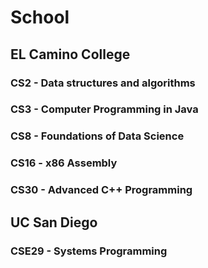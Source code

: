 # School
## EL Camino College
### CS2 - Data structures and algorithms
### CS3 - Computer Programming in Java
### CS8 - Foundations of Data Science
### CS16 - x86 Assembly
### CS30 - Advanced C++ Programming
## UC San Diego
### CSE29 - Systems Programming
